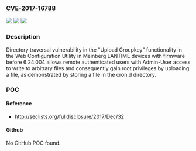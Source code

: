 ### [CVE-2017-16788](https://cve.mitre.org/cgi-bin/cvename.cgi?name=CVE-2017-16788)
![](https://img.shields.io/static/v1?label=Product&message=n%2Fa&color=blue)
![](https://img.shields.io/static/v1?label=Version&message=n%2Fa&color=blue)
![](https://img.shields.io/static/v1?label=Vulnerability&message=n%2Fa&color=brighgreen)

### Description

Directory traversal vulnerability in the "Upload Groupkey" functionality in the Web Configuration Utility in Meinberg LANTIME devices with firmware before 6.24.004 allows remote authenticated users with Admin-User access to write to arbitrary files and consequently gain root privileges by uploading a file, as demonstrated by storing a file in the cron.d directory.

### POC

#### Reference
- http://seclists.org/fulldisclosure/2017/Dec/32

#### Github
No GitHub POC found.

